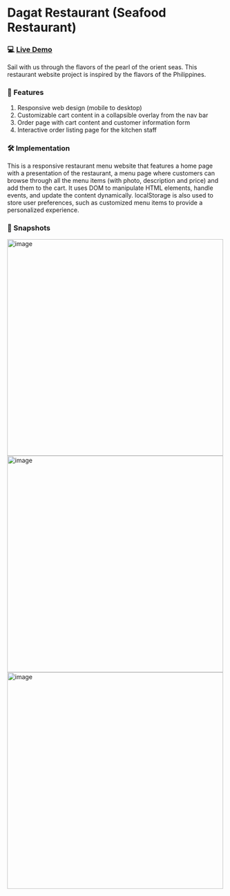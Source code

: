 # Dagat Restaurant (Seafood Restaurant)

### 💻 [Live Demo](https://dttncl.github.io/DagatRestaurant/)

Sail with us through the flavors of the pearl of the orient seas.
This restaurant website project is inspired by the flavors of the Philippines.

### 🛒 Features

1. Responsive web design (mobile to desktop)
2. Customizable cart content in a collapsible overlay from the nav bar
3. Order page with cart content and customer information form
4. Interactive order listing page for the kitchen staff

### 🛠️ Implementation
This is a responsive restaurant menu website that features a home page with a presentation of the restaurant, a menu page where customers can browse through all the menu items (with photo, description and price) and add them to the cart. It uses DOM to manipulate HTML elements, handle events, and update the content dynamically. localStorage is also used to store user preferences, such as customized menu items to provide a personalized experience.

### 📸 Snapshots
<img width="500" alt="image" src="https://github.com/dttncl/DagatRestaurant/assets/82695034/3594e08e-cd34-465f-89dc-469dec2f5185">
<img width="500" alt="image" src="https://github.com/dttncl/DagatRestaurant/assets/82695034/8b37a97c-dc57-4a29-b563-11c29e11f83f">
<img width="500" alt="image" src="https://github.com/dttncl/DagatRestaurant/assets/82695034/470765d4-2fef-4294-bfe3-335deb389584">

